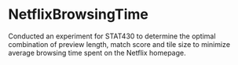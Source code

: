 # NetflixBrowsingTime
Conducted an experiment for STAT430 to determine the optimal combination of preview length, match score and tile size to minimize average browsing time spent on the Netflix homepage.
